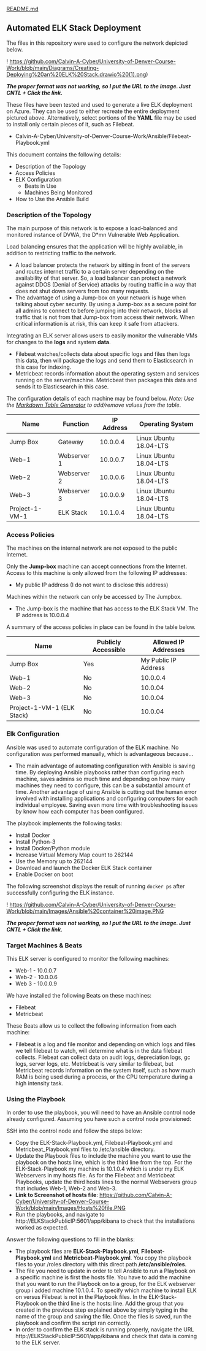 [README.md](https://github.com/Calvin-A-Cyber/University-of-Denver-Course-Work/files/7229045/README.md)
## Automated ELK Stack Deployment

The files in this repository were used to configure the network depicted below.

! https://github.com/Calvin-A-Cyber/University-of-Denver-Course-Work/blob/main/Diagrams/Creating-Deploying%20an%20ELK%20Stack.drawio%20(1).png)

***The proper format was not working, so I put the URL to the image. Just CNTL + Click the link.*** 

These files have been tested and used to generate a live ELK deployment on Azure. They can be used to either recreate the entire deployment pictured above. Alternatively, select portions of the __YAML__ file may be used to install only certain pieces of it, such as Filebeat.

  - Calvin-A-Cyber/University-of-Denver-Course-Work/Ansible/Filebeat-Playbook.yml

This document contains the following details:

- Description of the Topology
- Access Policies
- ELK Configuration
  - Beats in Use
  - Machines Being Monitored
- How to Use the Ansible Build


### Description of the Topology

The main purpose of this network is to expose a load-balanced and monitored instance of DVWA, the D*mn Vulnerable Web Application.

Load balancing ensures that the application will be highly available, in addition to restricting traffic to the network.

- A load balancer protects the network by sitting in front of the servers and routes internet traffic to a certain server depending on the availability of that server. So, a load balancer can protect a network against DDOS (Denial of  Service) attacks by routing traffic in a way that does not shut down servers from too many requests. 
- The advantage of using a Jump-box on your network is huge when talking about cyber security. By using a Jump-box as a secure point for all admins to connect to before jumping into their network, blocks all traffic that is not from that Jump-box from access their network. When critical information is at risk, this can keep it safe from attackers. 

Integrating an ELK server allows users to easily monitor the vulnerable VMs for changes to the **logs** and system __data__.

- Filebeat watches/collects data about specific logs and files then logs this data, then will package the logs and send them to Elasticsearch in this case for indexing.  
- Metricbeat records information about the operating system and services running on the server/machine. Metricbeat then packages this data and sends it to Elasticsearch in this case.

The configuration details of each machine may be found below.
_Note: Use the [Markdown Table Generator](http://www.tablesgenerator.com/markdown_tables) to add/remove values from the table_.

| Name           | Function    | IP Address | Operating System       |
| -------------- | ----------- | ---------- | ---------------------- |
| Jump Box       | Gateway     | 10.0.0.4   | Linux Ubuntu 18.04-LTS |
| Web-1          | Webserver 1 | 10.0.0.7   | Linux Ubuntu 18.04-LTS |
| Web-2          | Webserver 2 | 10.0.0.6   | Linux Ubuntu 18.04-LTS |
| Web-3          | Webserver 3 | 10.0.0.9   | Linux Ubuntu 18.04-LTS |
| Project-1-VM-1 | ELK Stack   | 10.1.0.4   | Linux Ubuntu 18.04-LTS |

### Access Policies

The machines on the internal network are not exposed to the public Internet. 

Only the **Jump-box** machine can accept connections from the Internet. Access to this machine is only allowed from the following IP addresses:

- My public IP address (I do not want to disclose this address)

Machines within the network can only be accessed by The Jumpbox.

- The Jump-box is the machine that has access to the ELK Stack VM. The IP address is 10.0.0.4

A summary of the access policies in place can be found in the table below.

| Name                       | Publicly Accessible | Allowed IP Addresses |
| -------------------------- | ------------------- | -------------------- |
| Jump Box                   | Yes                 | My Public IP Address |
| Web-1                      | No                  | 10.0.0.4             |
| Web-2                      | No                  | 10.0.04              |
| Web-3                      | No                  | 10.0.04              |
| Project-1-VM-1 (ELK Stack) | No                  | 10.0.04              |

### Elk Configuration

Ansible was used to automate configuration of the ELK machine. No configuration was performed manually, which is advantageous because...

- The main advantage of automating configuration with Ansible is saving time. By deploying Ansible playbooks rather than configuring each machine, saves admins so much time and depending on how many machines they need to configure, this can be a substantial amount of time. Another advantage of using Ansible is cutting out the human error involved with installing applications and configuring computers for each individual employee. Saving even more time with troubleshooting issues by know how each computer has been configured. 

The playbook implements the following tasks:

- Install Docker
- Install Python-3
- Install Docker/Python module
- Increase Virtual Memory Map count to 262144
- Use the Memory up to 262144
- Download and launch the Docker ELK Stack container
- Enable Docker on boot

The following screenshot displays the result of running `docker ps` after successfully configuring the ELK instance.

! https://github.com/Calvin-A-Cyber/University-of-Denver-Course-Work/blob/main/Images/Ansible%20container%20image.PNG 

***The proper format was not working, so I put the URL to the image. Just CNTL + Click the link.***

### Target Machines & Beats

This ELK server is configured to monitor the following machines:

- Web-1 - 10.0.0.7
- Web-2 - 10.0.0.6
- Web 3 - 10.0.0.9

We have installed the following Beats on these machines:

- Filebeat
- Metricbeat

These Beats allow us to collect the following information from each machine:

- Filebeat is a log and file monitor and depending on which logs and files we tell filebeat to watch, will determine what is in the data filebeat collects. Filebeat can collect data on audit logs, depreciation logs, gc logs, server logs, etc. Metricbeat is very similar to filebeat, but Metricbeat records information on the system itself, such as how much RAM is being used during a process, or the CPU temperature during a high intensity task. 

### Using the Playbook

In order to use the playbook, you will need to have an Ansible control node already configured. Assuming you have such a control node provisioned: 

SSH into the control node and follow the steps below:

- Copy the ELK-Stack-Playbook.yml, Filebeat-Playbook.yml and Metricbeat_Playbook.yml files to /etc/ansible directory.
- Update the Playbook files to include the machine you want to use the playbook on the hosts line, which is the third line from the top. For the ELK-Stack-Playbook my machine is 10.1.0.4 which is under my ELK Webservers in my hosts file. As for the Filebeat and Metricbeat Playbooks, update the third hosts lines to the normal Webservers group that includes Web-1, Web-2 and Web-3.
- **Link to Screenshot of hosts file**: https://github.com/Calvin-A-Cyber/University-of-Denver-Course-Work/blob/main/Images/Hosts%20file.PNG
- Run the playbooks, and navigate to http://ELKStackPublicIP:5601/app/kibana to check that the installations worked as expected.

Answer the following questions to fill in the blanks:

- The playbook files are **ELK-Stack-Playbook.yml**, **Filebeat-Playbook.yml** and **Metricbeat-Playbook.yml**. You copy the playbook files to your /roles directory with this direct path **/etc/ansible/roles**.
- The file you need to update in order to tell Ansible to run a Playbook on a specific machine is first the hosts file. You have to add the machine that you want to run the Playbook on to a group, for the ELK webserver group i added machine 10.1.0.4. To specify which machine to install ELK on versus Filebeat is not in the Playbook files. In the ELK-Stack-Playbook on the third line is the hosts: line. Add the group that you created in the previous step explained above by simply typing in the name of the group and saving the file. Once the files is saved, run the playbook and confirm the script ran correctly. 
- In order to confirm the ELK stack is running properly, navigate the URL http://ELKStackPublicIP:5601/app/kibana and check that data is coming to the ELK server.
